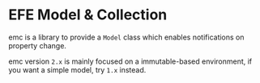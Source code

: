 # EFE Model & Collection

emc is a library to provide a `Model` class which enables notifications on property change.

emc version `2.x` is mainly focused on a immutable-based environment, if you want a simple model, try `1.x` instead.
